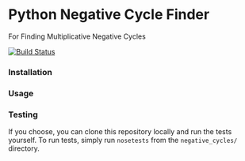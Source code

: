 # Python Negative Cycle Finder
For Finding Multiplicative Negative Cycles

[![Build Status](https://travis-ci.org/mnpatil17/negative-cycles.svg?branch=master)](https://travis-ci.org/mnpatil17/negative-cycles)

### Installation

### Usage

### Testing

If you choose, you can clone this repository locally and run the tests yourself.
To run tests, simply run `nosetests` from the `negative_cycles/` directory.
